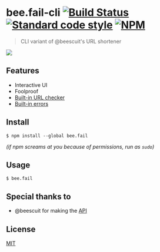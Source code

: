 # bee.fail-cli [![Build Status](https://travis-ci.org/dpaiv0/bee.fail-cli.svg?branch=master)](https://travis-ci.org/dpaiv0/bee.fail-cli) [![Standard code style](https://img.shields.io/badge/code_style-standard-5ed9c7.svg)](https://github.com/standard/standard) [![NPM](https://img.shields.io/npm/v/bee.fail.svg)](https://npmjs.com/package/bee.fail)
> CLI variant of @beescuit's URL shortener 

<img src="https://i.imgur.com/CpvzDNO.gif">

## Features
- Interactive UI
- Foolproof
- [Built-in URL checker](https://i.imgur.com/jYvsur9.gif)
- [Built-in errors](https://i.imgur.com/TCIm7RW.png)

## Install
```
$ npm install --global bee.fail
```
*(if npm screams at you because of permissions, run as `sudo`)*

## Usage
```
$ bee.fail
```

## Special thanks to
- @beescuit for making the [API](https://github.com/beescuit/BeeShort-JS)

## License
[MIT](https://choosealicense.com/licenses/mit/)